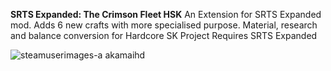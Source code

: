 **SRTS Expanded: The Crimson Fleet HSK**
An Extension for SRTS Expanded mod. Adds 6 new crafts with more specialised purpose.
Material, research and balance conversion for Hardcore SK Project
Requires SRTS Expanded

![steamuserimages-a akamaihd](https://user-images.githubusercontent.com/64644323/158037347-82bdcf8b-9e98-45ce-a1c3-b600eec7beaa.jpg)
